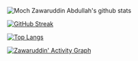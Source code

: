 ![Moch Zawaruddin Abdullah's github stats](https://github-readme-stats.vercel.app/api?username=zawaruddin&count_private=true&show_icons=true&theme=bear) 

[![GitHub Streak](https://github-readme-streak-stats.herokuapp.com?user=zawaruddin&theme=bear)](https://git.io/streak-stats)

[![Top Langs](https://github-readme-stats.vercel.app/api/top-langs/?username=zawaruddin&layout=compact&count_private=true&show_icons=true&theme=bear)](https://github.com/zawaruddin/github-readme-stats)

[![Zawaruddin' Activity Graph](https://activity-graph.herokuapp.com/graph?username=zawaruddin&custom_title=Zawaruddin's%20Contribution%20Graph&theme=bear&&bg_color=1f2023&color=b4ab88&line=c13879&point=0980c1&area=true&hide_border=true)](https://zawaruddin.blogspot.com)

